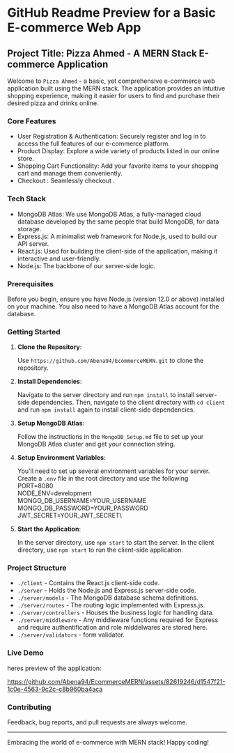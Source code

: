 # GitHub Readme Preview for a Basic E-commerce Web App

## Project Title: Pizza Ahmed - A MERN Stack E-commerce Application

Welcome to `Pizza Ahmed` - a basic, yet comprehensive e-commerce web application built using the MERN stack. The application provides an intuitive shopping experience, making it easier for users to find and purchase their desired pizza and drinks online.

### Core Features

- User Registration & Authentication: Securely register and log in to access the full features of our e-commerce platform.
- Product Display: Explore a wide variety of products listed in our online store.
- Shopping Cart Functionality: Add your favorite items to your shopping cart and manage them conveniently.
- Checkout : Seamlessly checkout . 

### Tech Stack

- MongoDB Atlas: We use MongoDB Atlas, a fully-managed cloud database developed by the same people that build MongoDB, for data storage.
- Express.js: A minimalist web framework for Node.js, used to build our API server.
- React.js: Used for building the client-side of the application, making it interactive and user-friendly.
- Node.js: The backbone of our server-side logic.

### Prerequisites

Before you begin, ensure you have Node.js (version 12.0 or above) installed on your machine. You also need to have a MongoDB Atlas account for the database.

### Getting Started

1. **Clone the Repository**:

   Use `https://github.com/Abena94/EcommerceMERN.git` to clone the repository.

2. **Install Dependencies**:

   Navigate to the server directory and run `npm install` to install server-side dependencies. Then, navigate to the client directory with `cd client` and run `npm install` again to install client-side dependencies.

3. **Setup MongoDB Atlas**:

   Follow the instructions in the `MongoDB_Setup.md` file to set up your MongoDB Atlas cluster and get your connection string.

4. **Setup Environment Variables**:

   You'll need to set up several environment variables for your server. Create a `.env` file in the root directory and use the following\
PORT=8080\
NODE_ENV=development\
MONGO_DB_USERNAME=YOUR_USERNAME\
MONGO_DB_PASSWORD=YOUR_PASSWORD\
JWT_SECRET=YOUR_JWT_SECRET\

6. **Start the Application**:

   In the server directory, use `npm start` to start the server. In the client directory, use `npm start` to run the client-side application.

### Project Structure

- `./client` - Contains the React.js client-side code.
- `./server` - Holds the Node.js and Express.js server-side code.
- `./server/models` - The MongoDB database schema definitions.
- `./server/routes` - The routing logic implemented with Express.js.
- `./server/controllers` - Houses the business logic for handling data.
- `./server/middleware` - Any middleware functions required for Express and require authentification and role middelwares are stored here.
- `./server/validators` - form validator.


### Live Demo

heres preview of the application:

https://github.com/Abena94/EcommerceMERN/assets/82619246/d1547f21-1c0e-4563-9c2c-c8b960ba4aca

### Contributing

Feedback, bug reports, and pull requests are always welcome.



---

Embracing the world of e-commerce with MERN stack! Happy coding!





